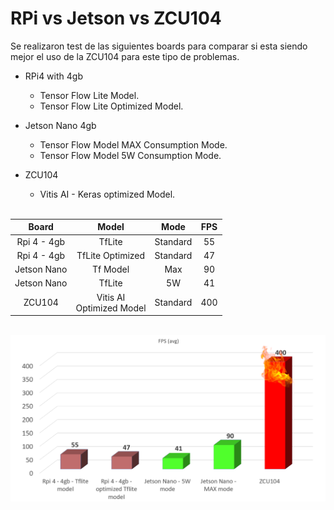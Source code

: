 # RPi vs Jetson vs ZCU104

Se realizaron test de las siguientes boards para comparar si esta siendo mejor el uso de la ZCU104 para este tipo de problemas.

- RPi4 with 4gb
    - Tensor Flow Lite Model.
    - Tensor Flow Lite Optimized Model.
- Jetson Nano 4gb
    - Tensor Flow Model MAX Consumption Mode.
    - Tensor Flow Model 5W Consumption Mode.
- ZCU104
    - Vitis AI - Keras optimized Model.

    <br />

| Board       | Model                    | Mode      | FPS |
|  :--------: | :----------------------: | :-------: | :-: |
| Rpi 4 - 4gb | TfLite                   | Standard  | 55  |
| Rpi 4 - 4gb | TfLite Optimized         | Standard  | 47  |
| Jetson Nano | Tf Model                 | Max       | 90  |
| Jetson Nano | TfLite                   | 5W        | 41  |
| ZCU104      | Vitis AI <br /> Optimized Model | Standard  | 400 |

<br />

<kbd>
<img src="https://raw.githubusercontent.com/altaga/Facemask-Detector-ZCU104/main/Benchmarks%20Notebooks/Evidence/FinalBenchmark.png" width="1000" />
</kbd>